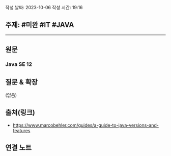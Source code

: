 
작성 날짜: 2023-10-06
작성 시간: 19:16

## 주제: #미완 #IT #JAVA 

----
## 원문

### Java SE 12

## 질문 & 확장

(없음)

## 출처(링크)
- https://www.marcobehler.com/guides/a-guide-to-java-versions-and-features

## 연결 노트










